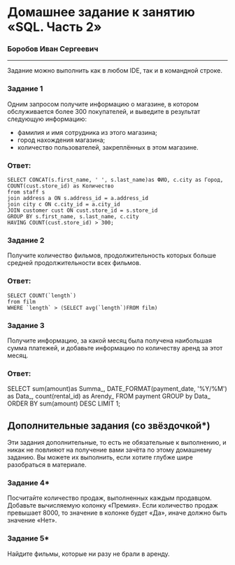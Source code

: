 # Домашнее задание к занятию «SQL. Часть 2»

### Боробов Иван Сергеевич
---

Задание можно выполнить как в любом IDE, так и в командной строке.

### Задание 1

Одним запросом получите информацию о магазине, в котором обслуживается более 300 покупателей, и выведите в результат следующую информацию: 
- фамилия и имя сотрудника из этого магазина;
- город нахождения магазина;
- количество пользователей, закреплённых в этом магазине.

### Ответ:
```
SELECT CONCAT(s.first_name, ' ', s.last_name)as ФИО, c.city as Город, COUNT(cust.store_id) as Количество
from staff s
join address a ON s.address_id = a.address_id
join city c ON c.city_id = a.city_id
JOIN customer cust ON cust.store_id = s.store_id
GROUP BY s.first_name, s.last_name, c.city
HAVING COUNT(cust.store_id) > 300;
```

### Задание 2

Получите количество фильмов, продолжительность которых больше средней продолжительности всех фильмов.

### Ответ:
```
SELECT COUNT(`length`)
from film
WHERE `length` > (SELECT avg(`length`)FROM film)
```

### Задание 3

Получите информацию, за какой месяц была получена наибольшая сумма платежей, и добавьте информацию по количеству аренд за этот месяц.

### Ответ:

SELECT sum(amount)as Summa_, DATE_FORMAT(payment_date, '%Y/%M') as Data_, count(rental_id) as Arendy_
FROM payment
GROUP by Data_
ORDER BY sum(amount) DESC
LIMIT 1;

## Дополнительные задания (со звёздочкой*)
Эти задания дополнительные, то есть не обязательные к выполнению, и никак не повлияют на получение вами зачёта по этому домашнему заданию. Вы можете их выполнить, если хотите глубже шире разобраться в материале.

### Задание 4*

Посчитайте количество продаж, выполненных каждым продавцом. Добавьте вычисляемую колонку «Премия». Если количество продаж превышает 8000, то значение в колонке будет «Да», иначе должно быть значение «Нет».



### Задание 5*

Найдите фильмы, которые ни разу не брали в аренду.

